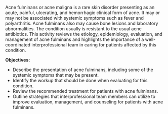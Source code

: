 Acne fulminans or acne maligna is a rare skin disorder presenting as an acute, painful, ulcerating, and hemorrhagic clinical form of acne. It may or may not be associated with systemic symptoms such as fever and polyarthritis. Acne fulminans also may cause bone lesions and laboratory abnormalities. The condition usually is resistant to the usual acne antibiotics. This activity reviews the etiology, epidemiology, evaluation, and management of acne fulminans and highlights the importance of a well-coordinated interprofessional team in caring for patients affected by this condition.

**Objectives:**
- Describe the presentation of acne fulminans, including some of the systemic symptoms that may be present. 
- Identify the workup that should be done when evaluating for this condition.
- Review the recommended treatment for patients with acne fulminans. 
- Outline strategies that interprofessional team members can utilize to improve evaluation, management, and counseling for patients with acne fulminans.